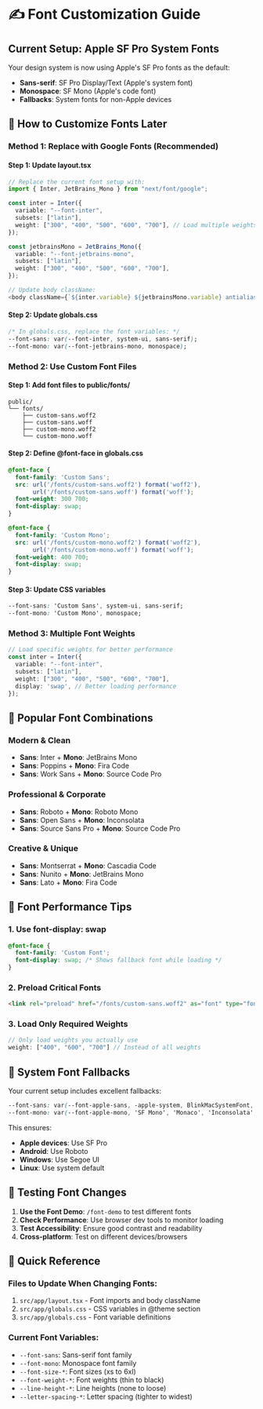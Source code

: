 # ✍️ Font Customization Guide

## Current Setup: Apple SF Pro System Fonts

Your design system is now using Apple's SF Pro fonts as the default:

- **Sans-serif**: SF Pro Display/Text (Apple's system font)
- **Monospace**: SF Mono (Apple's code font)
- **Fallbacks**: System fonts for non-Apple devices

## 🎯 How to Customize Fonts Later

### Method 1: Replace with Google Fonts (Recommended)

#### Step 1: Update layout.tsx
```typescript
// Replace the current font setup with:
import { Inter, JetBrains_Mono } from "next/font/google";

const inter = Inter({
  variable: "--font-inter",
  subsets: ["latin"],
  weight: ["300", "400", "500", "600", "700"], // Load multiple weights
});

const jetbrainsMono = JetBrains_Mono({
  variable: "--font-jetbrains-mono",
  subsets: ["latin"],
  weight: ["300", "400", "500", "600", "700"],
});

// Update body className:
<body className={`${inter.variable} ${jetbrainsMono.variable} antialiased`}>
```

#### Step 2: Update globals.css
```css
/* In globals.css, replace the font variables: */
--font-sans: var(--font-inter, system-ui, sans-serif);
--font-mono: var(--font-jetbrains-mono, monospace);
```

### Method 2: Use Custom Font Files

#### Step 1: Add font files to public/fonts/
```
public/
└── fonts/
    ├── custom-sans.woff2
    ├── custom-sans.woff
    ├── custom-mono.woff2
    └── custom-mono.woff
```

#### Step 2: Define @font-face in globals.css
```css
@font-face {
  font-family: 'Custom Sans';
  src: url('/fonts/custom-sans.woff2') format('woff2'),
       url('/fonts/custom-sans.woff') format('woff');
  font-weight: 300 700;
  font-display: swap;
}

@font-face {
  font-family: 'Custom Mono';
  src: url('/fonts/custom-mono.woff2') format('woff2'),
       url('/fonts/custom-mono.woff') format('woff');
  font-weight: 400 700;
  font-display: swap;
}
```

#### Step 3: Update CSS variables
```css
--font-sans: 'Custom Sans', system-ui, sans-serif;
--font-mono: 'Custom Mono', monospace;
```

### Method 3: Multiple Font Weights

```typescript
// Load specific weights for better performance
const inter = Inter({
  variable: "--font-inter",
  subsets: ["latin"],
  weight: ["300", "400", "500", "600", "700"],
  display: 'swap', // Better loading performance
});
```

## 🎨 Popular Font Combinations

### Modern & Clean
- **Sans**: Inter + **Mono**: JetBrains Mono
- **Sans**: Poppins + **Mono**: Fira Code
- **Sans**: Work Sans + **Mono**: Source Code Pro

### Professional & Corporate
- **Sans**: Roboto + **Mono**: Roboto Mono
- **Sans**: Open Sans + **Mono**: Inconsolata
- **Sans**: Source Sans Pro + **Mono**: Source Code Pro

### Creative & Unique
- **Sans**: Montserrat + **Mono**: Cascadia Code
- **Sans**: Nunito + **Mono**: JetBrains Mono
- **Sans**: Lato + **Mono**: Fira Code

## 🔧 Font Performance Tips

### 1. Use font-display: swap
```css
@font-face {
  font-family: 'Custom Font';
  font-display: swap; /* Shows fallback font while loading */
}
```

### 2. Preload Critical Fonts
```html
<link rel="preload" href="/fonts/custom-sans.woff2" as="font" type="font/woff2" crossorigin>
```

### 3. Load Only Required Weights
```typescript
// Only load weights you actually use
weight: ["400", "600", "700"] // Instead of all weights
```

## 📱 System Font Fallbacks

Your current setup includes excellent fallbacks:

```css
--font-sans: var(--font-apple-sans, -apple-system, BlinkMacSystemFont, 'SF Pro Display', 'SF Pro Text', system-ui, sans-serif);
--font-mono: var(--font-apple-mono, 'SF Mono', 'Monaco', 'Inconsolata', 'Roboto Mono', 'Courier New', monospace);
```

This ensures:
- **Apple devices**: Use SF Pro
- **Android**: Use Roboto
- **Windows**: Use Segoe UI
- **Linux**: Use system default

## 🧪 Testing Font Changes

1. **Use the Font Demo**: `/font-demo` to test different fonts
2. **Check Performance**: Use browser dev tools to monitor loading
3. **Test Accessibility**: Ensure good contrast and readability
4. **Cross-platform**: Test on different devices/browsers

## 📝 Quick Reference

### Files to Update When Changing Fonts:
1. `src/app/layout.tsx` - Font imports and body className
2. `src/app/globals.css` - CSS variables in @theme section
3. `src/app/globals.css` - Font variable definitions

### Current Font Variables:
- `--font-sans`: Sans-serif font family
- `--font-mono`: Monospace font family
- `--font-size-*`: Font sizes (xs to 6xl)
- `--font-weight-*`: Font weights (thin to black)
- `--line-height-*`: Line heights (none to loose)
- `--letter-spacing-*`: Letter spacing (tighter to widest)
